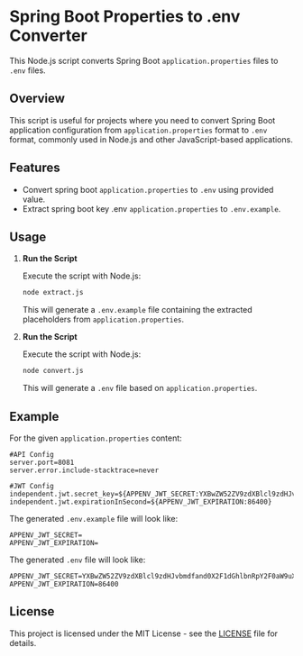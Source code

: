 # Spring Boot Properties to .env Converter

This Node.js script converts Spring Boot `application.properties` files to `.env` files.

## Overview

This script is useful for projects where you need to convert Spring Boot application configuration from `application.properties` format to `.env` format, commonly used in Node.js and other JavaScript-based applications.

## Features

- Convert spring boot `application.properties` to `.env` using provided value.
- Extract spring boot key .env `application.properties` to `.env.example`.

## Usage

<!-- 1. **Install Dependencies**

   Ensure you have Node.js installed. Install project dependencies using npm:

   ```bash
   npm install
   ``` -->

1. **Run the Script**

   Execute the script with Node.js:

   ```bash
   node extract.js
   ```

   This will generate a `.env.example` file containing the extracted placeholders from `application.properties`.

2. **Run the Script**

   Execute the script with Node.js:

   ```bash
   node convert.js
   ```

   This will generate a `.env` file based on `application.properties`.

## Example

For the given `application.properties` content:

```properties
#API Config
server.port=8081
server.error.include-stacktrace=never

#JWT Config
independent.jwt.secret_key=${APPENV_JWT_SECRET:YXBwZW52ZV9zdXBlcl9zdHJvbmdfand0X2F1dGhlbnRpY2F0aW9uX3Rva2Vu}
independent.jwt.expirationInSecond=${APPENV_JWT_EXPIRATION:86400}
```

The generated `.env.example` file will look like:

```env
APPENV_JWT_SECRET=
APPENV_JWT_EXPIRATION=
```

The generated `.env` file will look like:

```env
APPENV_JWT_SECRET=YXBwZW52ZV9zdXBlcl9zdHJvbmdfand0X2F1dGhlbnRpY2F0aW9uX3Rva2Vu
APPENV_JWT_EXPIRATION=86400
```

## License

This project is licensed under the MIT License - see the [LICENSE](LICENSE) file for details.